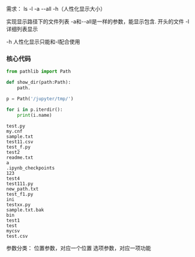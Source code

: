需求：
ls  -l  -a  --all  -h（人性化显示大小）

实现显示路径下的文件列表
-a和--all是一样的参数，能显示包含. 开头的文件
-l 详细列表显示

-h 人性化显示只能和-l配合使用


### 核心代码


```python
from pathlib import Path

def show_dir(path:Path):
    path.
```


```python
p = Path('/jupyter/tmp/')
```


```python
for i in p.iterdir():
    print(i.name)
```

    test.py
    my.cnf
    sample.txt
    test11.csv
    test_f.py
    test2
    readme.txt
    a
    .ipynb_checkpoints
    123
    test4
    test111.py
    new_path.txt
    test_f1.py
    ini
    testxx.py
    sample.txt.bak
    bin
    test1
    test
    mycsv
    test.csv

 参数分类：
 位置参数，对应一个位置
 选项参数，对应一项功能
 
 

```python

```


```python

```


```python

```


```python

```


```python

```


```python

```


```python

```
